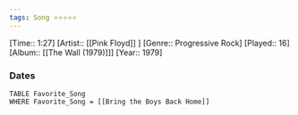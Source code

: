 ```yaml
---
tags: Song ⭐⭐⭐⭐⭐ 
---
```

[Time:: 1:27]
[Artist:: [[Pink Floyd]] ]
[Genre:: Progressive Rock]
[Played:: 16]
[Album:: [[The Wall (1979)]]]
[Year:: 1979]
### Dates
````dataview
TABLE Favorite_Song
WHERE Favorite_Song = [[Bring the Boys Back Home]]
````